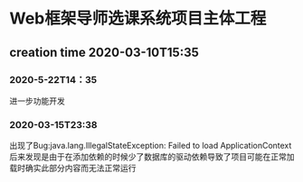 # Web框架导师选课系统项目主体工程
## creation time 2020-03-10T15:35

### 2020-5-22T14：35
进一步功能开发

 ### 2020-03-15T23:38 
出现了Bug:java.lang.IllegalStateException: Failed to load ApplicationContext
后来发现是由于在添加依赖的时候少了数据库的驱动依赖导致了项目可能在正常加载时确实此部分内容而无法正常运行
